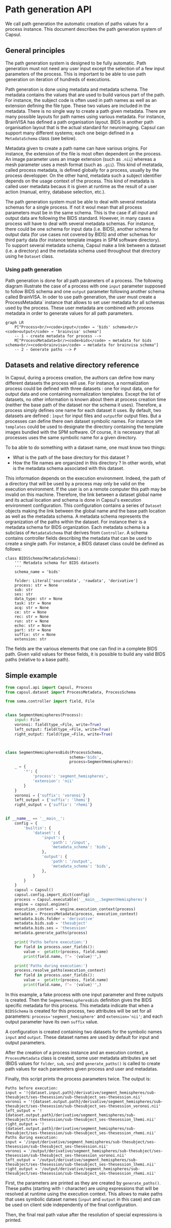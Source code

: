# Path generation API

We call path generation the automatic creation of paths values for a process instance. This document describes the path generation system of Capsul.


## General principles

The path generation system is designed to be fully automatic. Path generation must not need any user input except the selection of a few input parameters of the process. This is important to be able to use path generation on iteration of hundreds of executions. 

Path generation is done using metadata and metadata schema. The metadata contains the values that are used to build various part of the path. For instance, the subject code is often used in path names as well as an extension defining the file type. These two values are included in the metadata. There is no single way to create a path given metadata. There are many possible layouts for path names using various metadata. For instance, BrainVISA has defined a path organisation layout. BIDS is another path organisation layout that is the actual standard for neuroimaging. Capsul can support many different systems; each one beign defined in a `MetadataSchema` class (see below).

Metadata given to create a path name can have various origins. For instance, the extension of the file is most often dependent on the process. An image parameter uses an image extension (such as `.nii`) whereas a mesh parameter uses a mesh format (such as `.gii`). This kind of metatada, called process metadata, is defined globally for a process, usually by the process developper. On the other hand, metadata such a subject identifier depends on the usage context of the process. This kind of metadata is called user metadata becaus it is given at runtime as the result of a user action (manual, entry, database selection, etc.).

The path generation system must be able to deal with several metadata schemas for a single process. If not it woul mean that all process parameters must be in the same schema. This is the case if all input and output data are following the BIDS standard. However, in many cases a process will have to deal with several metadata schemas. For instance, there could be one schema for input data (i.e. BIDS), another schema for output data (for use cases not covered by BIDS) and other schemas for third party data (for instance template images in SPM software directory). To support several metadata schema, Capsul make a link between a dataset (i.e. a directory) and the metadata schema used throughout that directory using he `Dataset` class.

### Using path generation

Path generation is done for all path parameters of a process. The following diagram illustrate the case of a process with one `input` parameter supposed to follow BIDS schema and one `output` parameter following another schema called BrainVISA. In oder to use path generation, the user must create a ̀ProcessMetadata` instance that allows to set user metadata for all schemas used by the process. These user metadata are combined with process metadata in order to generate values for all path parameters.

```mermaid
graph LR
    P["Process<br/><code>input</code> → 'bids' schema<br/><code>output</code> → 'brainvisa' schema"]
    -- 1 - create metadata for process -->
    M["ProcessMetadata<br/><code>bids</code> → metadata for bids schema<br/><code>brainvisa</code> → metadata for brainvisa schema"]
    -- 2 - Generate paths --> P
```

## Datasets and relative directory reference

In Capsul, during a process creation, the authors can define how many different datasets the process will use. For instance, a normalization process could be defined with three datasets : one for input data, one for output data and one containing normalization templates. Except the list of datasets, no other information is known about them at process creation time (neither the base path of the dataset nor the schema it uses). Therefore, a process simply defines one name for each dataset it uses. By default, two datasets are defined : ̀`input` for input files and `output`for output files. But a processes can define there own dataset symbolic names. For instance `SPM templates` could be used to designate the directory containing the template images bundled with the SPM software. Of course, it is necessary that all processes uses the same symbolic name for a given directory.

To ba able to do something with a dataset name, one must know two things:
* What is the path of the base directory for this dataset ?
* How the file names are organized in this directory ? In other words, what is the metadata schema associated with this dataset.

This information depends on the execution environment. Indeed, the path of a directory that will be used by a process may only be valid on the execution environment. If the user is on a remote computer this path may be invalid on this machine. Therefore, the link between a dataset global name and its actual location and schema is done in Capsul's execution environment configuration. This configuration contains a series of `Dataset` objects making the link between the global name and the base path location as well as the metadata schema. A metadata schema represents the orgranization of the paths within the dataset. For instance their is a metadata schema for BIDS organization. Each metadata schema is a subclass of `MetadataSchema` that derives from `Controller`. A schema contains controller fields describing the metadata that can be used to create a single path. For instance, a BIDS dataset class could be defined as follows:

```
class BIDSSchema(MetadataSchema):
    ''' Metadata schema for BIDS datasets
    '''
    schema_name = 'bids'

    folder: Literal['sourcedata', 'rawdata', 'derivative']
    process: str = None
    sub: str
    ses: str
    data_type: str = None
    task: str = None
    acq: str = None
    ce: str = None
    rec: str = None
    run: str = None
    echo: str = None
    part: str = None
    suffix: str = None
    extension: str
```

The fields are the various elements that one can find in a complete BIDS path. Given valid values for these fields, it is possible to build any valid BIDS paths (relative to a base path).

## Simple example

```python
from capsul.api import Capsul, Process
from capsul.dataset import ProcessMetadata, ProcessSchema

from soma.controller import field, File


class SegmentHemispheres(Process):
    input: File
    voronoi: field(type_=File, write=True)
    left_output: field(type_=File, write=True)
    right_output: field(type_=File, write=True)



class SegmentHemispheresBids(ProcessSchema, 
                            schema='bids',
                            process=SegmentHemispheres):
    _ = {
        '*': {
            'process': 'segment_hemispheres',
            'extension': 'nii'
        }
    }
    voronoi = {'suffix': 'voronoi'}
    left_output = {'suffix': 'lhemi'}
    right_output = {'suffix': 'rhemi'}


if __name__ == '__main__':
    config = {
        'builtin': {
            'dataset': {
                'input': {
                    'path': '/input',
                    'metadata_schema': 'bids',
                },
                'output': {
                    'path': '/output',
                    'metadata_schema': 'bids',
                },
            }
        }
    }
    capsul = Capsul()
    capsul.config.import_dict(config)
    process = Capsul.executable('__main__.SegmentHemispheres')
    engine = capsul.engine()
    execution_context = engine.execution_context(process)
    metadata = ProcessMetadata(process, execution_context)
    metadata.bids.folder = 'derivative'
    metadata.bids.sub = 'thesubject'
    metadata.bids.ses = 'thesession'
    metadata.generate_paths(process)

    print('Paths before execution:')
    for field in process.user_fields():
        value =  getattr(process, field.name)
        print(field.name, f"= '{value}'",)

    print('Paths during execution:')
    process.resolve_paths(execution_context)
    for field in process.user_fields():
        value =  getattr(process, field.name)
        print(field.name, f"= '{value}'",)
```

In this example, a fake process with one input parameter and three outputs is created. Then the `SegmentHemispheresBids` definition gives the BIDS specific metadata for this process. This metadata indicate that when a `BIDSSchema` is created for this process, two attributes will be set for all parameters: `process='segment_hemisphere'` and `extension='nii'`; and each output parameter have its own `suffix` value.

A configuration is created containing two datasets for the symbolic names `input` and `output`. These dataset names are used by default for input and output parameters.

After the creation of a process instance and an execution context, a `ProcessMetadata` class is created, some user metadata attributes are set (BIDS values for `folder`, `sub`, `ses`) and `generate_paths()` is called to create path values for each parameters given process and user and metadatas. 

Finally, this script prints the process parameters twice. The output is:
```
Paths before execution:
input = '!{dataset.input.path}/derivative/segment_hemispheres/sub-thesubject/ses-thesession/sub-thesubject_ses-thesession.nii'
voronoi = '!{dataset.output.path}/derivative/segment_hemispheres/sub-thesubject/ses-thesession/sub-thesubject_ses-thesession_voronoi.nii'
left_output = '!{dataset.output.path}/derivative/segment_hemispheres/sub-thesubject/ses-thesession/sub-thesubject_ses-thesession_lhemi.nii'
right_output = '!{dataset.output.path}/derivative/segment_hemispheres/sub-thesubject/ses-thesession/sub-thesubject_ses-thesession_rhemi.nii'
Paths during execution:
input = '/input/derivative/segment_hemispheres/sub-thesubject/ses-thesession/sub-thesubject_ses-thesession.nii'
voronoi = '/output/derivative/segment_hemispheres/sub-thesubject/ses-thesession/sub-thesubject_ses-thesession_voronoi.nii'
left_output = '/output/derivative/segment_hemispheres/sub-thesubject/ses-thesession/sub-thesubject_ses-thesession_lhemi.nii'
right_output = '/output/derivative/segment_hemispheres/sub-thesubject/ses-thesession/sub-thesubject_ses-thesession_rhemi.nii'
```

First, the parameters are printed as they are created by `generate_paths()`. These paths (starting with `!` character) are using expressions that will be resolved at runtime using the execution context. This allows to make paths that uses symbolic dataset names (`input` and `output` in this case) and can be used on client side independently of the final configuration. 

Then, the final real path value after the resolution of special expressions is printed.
